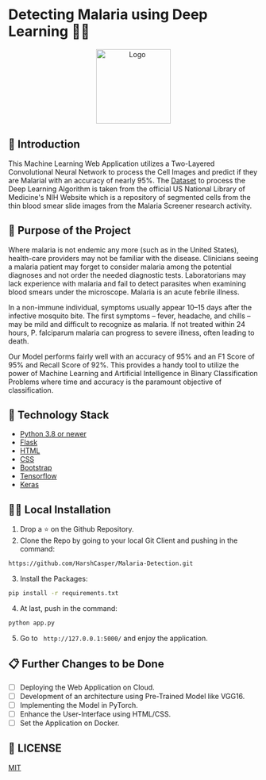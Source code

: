 # Detecting Malaria using Deep Learning 🦟🦠

<p align="center">
  <a href="https://github.com/HarshCasper/Malaria-Detection">
    <img src="https://pngimage.net/wp-content/uploads/2018/06/malaria-in-png-1.png" alt="Logo" width="150" height="150">
  </a>

## 📌 Introduction

This Machine Learning Web Application utilizes a Two-Layered Convolutional Neural Network to process the Cell Images and predict if they are Malarial with an accuracy of nearly 95%. The [Dataset](https://www.kaggle.com/iarunava/cell-images-for-detecting-malaria) to process the Deep Learning Algorithm is taken from the official US National Library of Medicine's NIH Website which is a repository of segmented cells from the thin blood smear slide images from the Malaria Screener research activity.

## 🎯 Purpose of the Project

Where malaria is not endemic any more (such as in the United States), health-care providers may not be familiar with the disease. Clinicians seeing a malaria patient may forget to consider malaria among the potential diagnoses and not order the needed diagnostic tests. Laboratorians may lack experience with malaria and fail to detect parasites when examining blood smears under the microscope. Malaria is an acute febrile illness. 

In a non-immune individual, symptoms usually appear 10–15 days after the infective mosquito bite. The first symptoms – fever, headache, and chills – may be mild and difficult to recognize as malaria. If not treated within 24 hours, P. falciparum malaria can progress to severe illness, often leading to death. 

Our Model performs fairly well with an accuracy of 95% and an F1 Score of 95% and Recall Score of 92%. This provides a handy tool to utilize the power of Machine Learning and Artificial Intelligence in Binary Classification Problems where time and accuracy is the paramount objective of classification.

## 🏁 Technology Stack

* [Python 3.8 or newer](https://github.com/python)
* [Flask](https://github.com/pallets/flask)
* [HTML](https://www.w3.org/TR/html52/)
* [CSS](https://developer.mozilla.org/en-US/docs/Web/CSS)
* [Bootstrap](https://getbootstrap.com/)
* [Tensorflow](https://www.tensorflow.org/)
* [Keras](http://keras.io/)

## 🏃‍♂️ Local Installation

1. Drop a ⭐ on the Github Repository. 
2. Clone the Repo by going to your local Git Client and pushing in the command: 

```sh
https://github.com/HarshCasper/Malaria-Detection.git
```

3. Install the Packages: 
```sh
pip install -r requirements.txt
```

4. At last, push in the command:
```sh
python app.py
```

5. Go to ` http://127.0.0.1:5000/` and enjoy the application.

## 📋 Further Changes to be Done

- [ ] Deploying the Web Application on Cloud.
- [ ] Development of an architecture using Pre-Trained Model like VGG16.
- [ ] Implementing the Model in PyTorch.
- [ ] Enhance the User-Interface using HTML/CSS.
- [ ] Set the Application on Docker.

## 📜 LICENSE

[MIT](https://github.com/HarshCasper/Malaria-Detection/blob/master/LICENSE)

